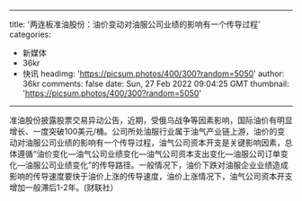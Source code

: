 
---
title: '两连板准油股份：油价变动对油服公司业绩的影响有一个传导过程'
categories: 
 - 新媒体
 - 36kr
 - 快讯
headimg: 'https://picsum.photos/400/300?random=5050'
author: 36kr
comments: false
date: Sun, 27 Feb 2022 09:04:25 GMT
thumbnail: 'https://picsum.photos/400/300?random=5050'
---

<div>   
准油股份披露股票交易异动公告，近期，受俄乌战争等因素影响，国际油价有明显增长、一度突破100美元/桶。公司所处油服行业属于油气产业链上游，油价的变动对油服公司业绩的影响有一个传导过程，油气公司资本开支是关键影响因素，总体遵循“油价变化—油气公司业绩变化—油气公司资本支出变化—油服公司订单变化—油服公司业绩变化”的传导路径。一般情况下，油价下跌对油服企业业绩造成影响的传导速度要快于油价上涨的传导速度，油价上涨情况下，油气公司资本开支增加一般滞后1-2年。(财联社）  
</div>
            